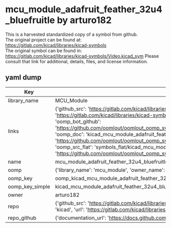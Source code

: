 # mcu_module_adafruit_feather_32u4_bluefruitle by arturo182  
This is a harvested standardized copy of a symbol from github.  
The original project can be found at:  
https://gitlab.com/kicad/libraries/kicad-symbols  
The original symbol can be found in:
https://gitlab.com/kicad/libraries/kicad-symbols/Video.kicad_sym
Please consult that link for additional, details, files, and license information.  
## yaml dump  
| Key | Value |  
| --- | --- |  
| library_name | MCU_Module |  
| links | {'github_src': 'https://gitlab.com/kicad/libraries/kicad-symbols/Video.kicad_sym', 'github_src_repo': 'https://gitlab.com/kicad/libraries/kicad-symbols', 'oomp_bot': 'kicad_mcu_module_adafruit_feather_32u4_bluefruitle/working', 'oomp_bot_github': 'https://github.com/oomlout/oomlout_oomp_symbol_bot/tree/main/kicad_mcu_module_adafruit_feather_32u4_bluefruitle/working', 'oomp_doc': 'kicad_mcu_module_adafruit_feather_32u4_bluefruitle/working', 'oomp_doc_github': 'https://github.com/oomlout/oomlout_oomp_symbol_doc/tree/main/kicad_mcu_module_adafruit_feather_32u4_bluefruitle/working', 'oomp_src_flat': 'symbols_flat/kicad_mcu_module_adafruit_feather_32u4_bluefruitle/working', 'oomp_src_flat_github': 'https://github.com/oomlout/oomlout_oomp_symbol_src/tree/main/kicad_mcu_module_adafruit_feather_32u4_bluefruitle/working'} |  
| name | mcu_module_adafruit_feather_32u4_bluefruitle |  
| oomp | {'library_name': 'mcu_module', 'owner_name': 'kicad', 'symbol_name': 'mcu_module_adafruit_feather_32u4_bluefruitle'} |  
| oomp_key | oomp_kicad_mcu_module_adafruit_feather_32u4_bluefruitle |  
| oomp_key_simple | kicad_mcu_module_adafruit_feather_32u4_bluefruitle |  
| owner | arturo182 |  
| repo | {'github_src': 'https://gitlab.com/kicad/libraries/kicad-symbols/Video.kicad_sym', 'name': 'libraries/kicad-symbols', 'owner': 'kicad', 'url': 'https://gitlab.com/kicad/libraries/kicad-symbols'} |  
| repo_github | {'documentation_url': 'https://docs.github.com/rest/repos/repos#get-a-repository', 'message': 'Not Found'} |  

